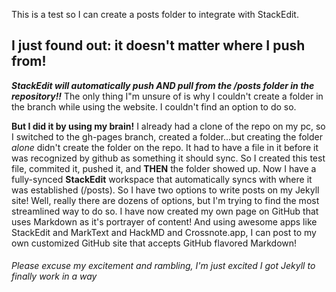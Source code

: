 This is a test so I can create a posts folder to integrate with StackEdit.

## I just found out: it doesn't matter where I push from!
***StackEdit will automatically push AND pull from the /posts folder in the repository!!***
The only thing I"m unsure of is why I couldn't create a folder in the branch while using the website.  I couldn't find an option to do so. 

**But I did it by using my brain!**
I already had a clone of the repo on my pc, so I switched to the gh-pages branch, created a folder...but creating the folder *alone* didn't create the folder on the repo.  It had to have a file in it before it was recognized by github as something it should sync.
So I created this test file, commited it, pushed it, and **THEN** the folder showed up.
Now I have a fully-synced **StackEdit** workspace that automatically syncs with where it was established (/posts).  So I have two options to write posts on my Jekyll site!  Well, really there are dozens of options, but I'm trying to find the most streamlined way to do so.
I have now created my own page on GitHub that uses Markdown as it's portrayer of content!  And using awesome apps like StackEdit and MarkText and HackMD and Crossnote.app, I can post to my own customized GitHub site that accepts GitHub flavored Markdown!

###### Please excuse my excitement and rambling, I'm just excited I got Jekyll to finally work in a way 
<!--stackedit_data:
eyJoaXN0b3J5IjpbMzU2NjE3NjY3XX0=
-->